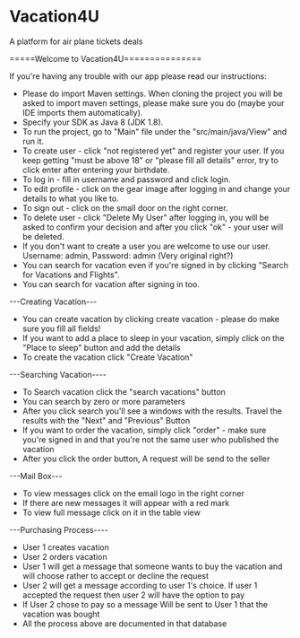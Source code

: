 # Vacation4U
A platform for air plane tickets deals

=====Welcome to Vacation4U===============

If you're having any trouble with our app please read our instructions:
- Please do import Maven settings. When cloning the project you will be asked to import maven settings, please make sure you do (maybe your IDE imports them automatically).
- Specify your SDK as Java 8 (JDK 1.8).
- To run the project, go to "Main" file under the "src/main/java/View" and run it.
- To create user - click "not registered yet" and register your user. If you keep getting "must be above 18" or "please fill all details" error, try to click enter after entering your birthdate.
- To log in - fill in username and password and click login.
- To edit profile - click on the gear image after logging in and change your details to what you like to.
- To sign out - click on the small door on the right corner.
- To delete user - click "Delete My User" after logging in, you will be asked to confirm your decision and after you click "ok" - your user will be deleted.
- If you don't want to create a user you are welcome to use our user. Username: admin, Password: admin (Very original right?)
- You can search for vacation even if you're signed in by clicking "Search for Vacations and Flights".
- You can search for vacation after signing in too.

---Creating Vacation---
- You can create vacation by clicking create vacation - please do make sure you fill all fields!
- If you want to add a place to sleep in your vacation, simply click on the "Place to sleep" button and add the details
- To create the vacation click "Create Vacation"

---Searching Vacation----
- To Search vacation click the "search vacations" button
- You can search by zero or more parameters
- After you click search you'll see a windows with the results. Travel the results with the "Next" and "Previous" Button
- If you want to order the vacation, simply click "order" - make sure you're signed in and that you're not the same user who published the vacation
- After you click the order button, A request will be send to the seller

---Mail Box---
- To view messages click on the email logo in the right corner
- If there are new messages it will appear with a red mark
- To view full message click on it in the table view

---Purchasing Process----
- User 1 creates vacation
- User 2 orders vacation
- User 1 will get a message that someone wants to buy the vacation and will choose rather to accept or decline the request
- User 2 will get a message according to user 1's choice. If user 1 accepted the request then user 2 will have the option to pay
- If User 2 chose to pay so a message Will be sent to User 1 that the vacation was bought
- All the process above are documented in that database
